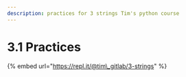 ```yaml
---
description: practices for 3 strings Tim's python course
---
```


# 3.1 Practices

{% embed url="https://repl.it/@tim\_gitlab/3-strings" %}



